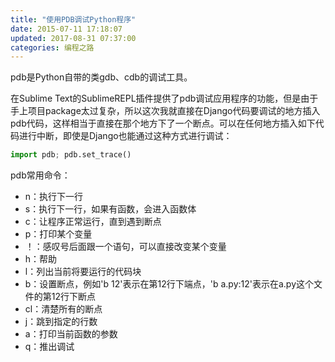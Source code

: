 ```yaml
---
title: "使用PDB调试Python程序"
date: 2015-07-11 17:18:07
updated: 2017-08-31 07:37:00
categories: 编程之路
---
```

pdb是Python自带的类gdb、cdb的调试工具。

在Sublime Text的SublimeREPL插件提供了pdb调试应用程序的功能，但是由于手上项目package太过复杂，所以这次我就直接在Django代码要调试的地方插入pdb代码，这样相当于直接在那个地方下了一个断点。可以在任何地方插入如下代码进行中断，即使是Django也能通过这种方式进行调试：

```python
import pdb; pdb.set_trace()
```

pdb常用命令：

  * n：执行下一行
  * s：执行下一行，如果有函数，会进入函数体
  * c：让程序正常运行，直到遇到断点
  * p：打印某个变量
  * ！：感叹号后面跟一个语句，可以直接改变某个变量
  * h：帮助
  * l：列出当前将要运行的代码块
  * b：设置断点，例如'b 12'表示在第12行下端点，'b a.py:12'表示在a.py这个文件的第12行下断点
  * cl：清楚所有的断点
  * j：跳到指定的行数
  * a：打印当前函数的参数
  * q：推出调试
